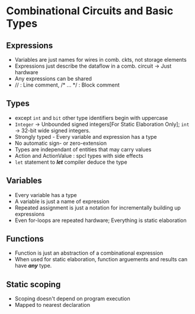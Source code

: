 # Combinational Circuits and Basic Types
## Expressions
- Variables are just names for wires in comb. ckts, not storage elements
- Expressions just describe the dataflow in a comb. circuit -> Just hardware
- Any expressions can be shared
- // : Line comment, /* ... */ : Block comment
## Types
- except `int` and `bit` other type identifiers begin with uppercase
- `Integer` -> Unbounded signed integers[For Static Elaboration Only]; `int` -> 32-bit wide signed integers.
- Strongly typed - Every variable and expression has a type
- No automatic sign- or zero-extension
- Types are independant of entities that may carry values
- Action and ActionValue : spcl types with side effects
- `let` statement to ***let*** compiler deduce the type
## Variables
- Every variable has a type
- A variable is just a name of expression
- Repeated assignment is just a notation for incrementally building up expressions
- Even for-loops are repeated hardware; Everything is static elaboration
## Functions
- Function is just an abstraction of a combinational expression
- When used for static elaboration, function arguements and results can have ***any*** type.
## Static scoping
- Scoping doesn't depend on program execution
- Mapped to nearest declaration


